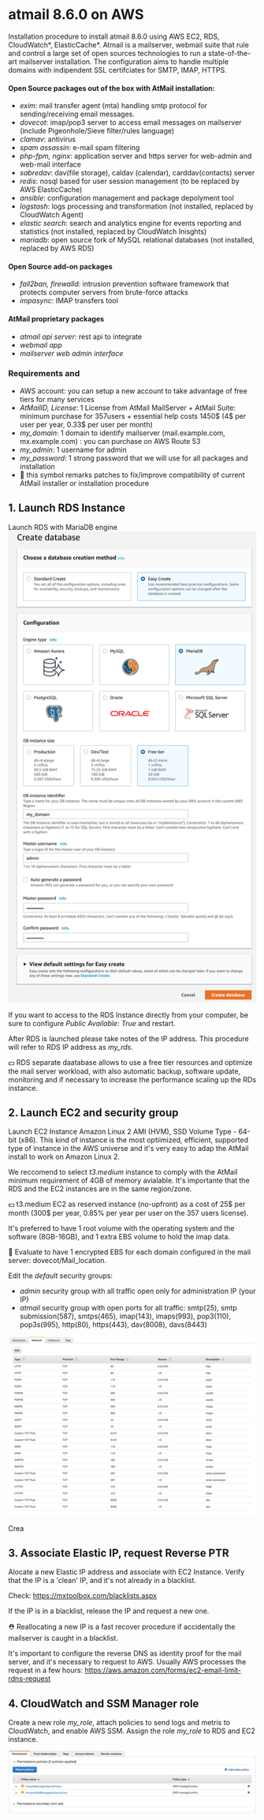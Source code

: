 # atmail 8.6.0 on AWS
Installation procedure to install atmail 8.6.0 using AWS EC2, RDS, CloudWatch*, ElasticCache*.
Atmail is a mailserver, webmail suite that rule and control a large set of open sources technologies to run a state-of-the-art mailserver installation. 
The configuration aims to handle multiple domains with indipendent SSL certifciates for SMTP, IMAP, HTTPS.

#### Open Source packages out of the box with AtMail installation:
- _exim_: mail transfer agent (mta) handling smtp protocol for sending/receiving email messages.
- _dovecot_: imap/pop3 server to access email messages on mailserver (include Pigeonhole/Sieve filter/rules language)
- _clamav_: antivirus
- _spam assassin_: e-mail spam filtering
- _php-fpm, nginx_: application server and https server for web-admin and web-mail interface
- _sabredav_: dav(file storage), caldav (calendar), carddav(contacts) server
- _redis_: nosql based for user session management (to be replaced by AWS ElasticCache)
- _ansible_: configuration management and package depolyment tool
- _logstash_: logs processing and transformation (not installed, replaced by CloudWatch Agent)
- _elastic search_: search and analytics engine for events reporting and statistics (not installed, replaced by CloudWatch Inisghts)
- _mariadb_: open source fork of MySQL relational databases (not installed, replaced by AWS RDS)

#### Open Source add-on packages
- _fail2ban, firewalld_: intrusion prevention software framework that protects computer servers from brute-force attacks
- _impasync_: IMAP transfers tool

#### AtMail proprietary packages
- _atmail api server_: rest api to integrate
- _webmail app_
- _mailserver web admin interface_

### Requirements and 
- AWS account: you can setup a new account to take advantage of free tiers for many services
- *AtMailID, License*: 1 License from AtMail MailServer + AtMail Suite: minimum purchase for 357users + essential help costs 1450$ (4$ per user per year, 0.33$ per user per month)
- *my_domain*: 1 domain to identify mailserver (mail.example.com, mx.example.com) : you can purchase on AWS Route 53
- *my_admin*: 1 username for admin 
- *my_password*: 1 strong password that we will use for all packages and installation
- :large_orange_diamond: this symbol remarks patches to fix/improve compatibility of current AtMail installer or installation procedure

## 1. Launch RDS Instance

Launch RDS with MariaDB engine 
![](snapshot_1RDSMariaDB.png)

If you want to access to the RDS Instance directly from your computer, be sure to configure
*Public Available: True* and restart. 

After RDS is launched please take notes of the IP address. This procedure will refer to RDS IP address as *my_rds*. 

:dollar: RDS separate daatabase allows to use a free tier resources and optimize the mail server workload, with also automatic backup, software update, monitoring and if necessary to increase the performance scaling up the RDs instance. 

## 2. Launch EC2 and security group

Launch EC2 Instance Amazon Linux 2 AMI (HVM), SSD Volume Type - 64-bit (x86). This kind of instance is the most optiimized, efficient, supported type of instance in the AWS universe and it's very easy to adap the AtMail install to work on Amazon Linux 2. 

We reccomend to select *t3.medium* instance to comply with the AtMail minimum requirement of 4GB of memory avialable. It's importante that the RDS and the EC2 instances are in the same region/zone.

:dollar: t3.medium EC2 as reserved instance (no-upfront) as a cost of 25$ per month (300$ per year, 0.85% per year per user on the 357 users license).

It's preferred to have 1 root volume with the operating system and the software (8GB-16GB), and 1 extra EBS volume to hold the imap data.

:pushpin: Evaluate to have 1 encrypted EBS for each domain configured in the mail server: dovecot/Mail_location. 

Edit the _default_ security groups:
- _admin_ security group with all traffic open only for administration IP (your IP)
- _atmail_ security group with open ports for all traffic: smtp(25), smtp submission(587), smtps(465), imap(143), imaps(993), pop3(110), pop3s(995), http(80), https(443), dav(8008), davs(8443)

![](snapshot_2AtMailSecurityGroup.png)

Crea

## 3. Associate Elastic IP, request Reverse PTR

Alocate a new Elastic IP address and associate with EC2 Instance. Verify that the IP is a 'clean' IP, and it's not already in a blacklist.

Check: https://mxtoolbox.com/blacklists.aspx

If the IP is in a blacklist, release the IP and request a new one. 

:rescue_worker_helmet: Reallocating a new IP is a fast recover procedure if accidentally the mailserver is caught in a blacklist.

It's important to configure the reverse DNS as identity proof for the mail server, and it's necessary to request to AWS. Usually AWS processes the request in a few hours: https://aws.amazon.com/forms/ec2-email-limit-rdns-request

## 4. CloudWatch and SSM Manager role

 Create a new role _my_role_, attach policies to send logs and metris to CloudWatch, and enable AWS SSM. Assign the role _my_role_ to RDS and EC2 instance.
 
 ![](snapshot_3Role.png)






